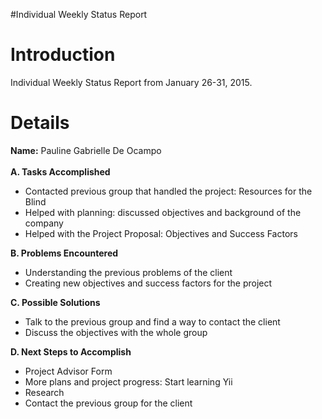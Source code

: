 #Individual Weekly Status Report

# Introduction #

Individual Weekly Status Report from January 26-31, 2015.


# Details #
**Name:** Pauline Gabrielle De Ocampo<br><br>
<b>A. Tasks Accomplished</b><br>
- Contacted previous group that handled the project: Resources for the Blind<br>
- Helped with planning: discussed objectives and background of the company<br>
- Helped with the Project Proposal: Objectives and Success Factors<br>

<b>B. Problems Encountered</b><br>
- Understanding the previous problems of the client<br>
- Creating new objectives and success factors for the project<br>

<b>C. Possible Solutions</b><br>
- Talk to the previous group and find a way to contact the client<br>
- Discuss the objectives with the whole group<br>

<b>D. Next Steps to Accomplish</b><br>
- Project Advisor Form<br>
- More plans and project progress: Start learning Yii<br>
- Research<br>
- Contact the previous group for the client <br>